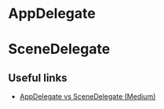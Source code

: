 # AppDelegate

# SceneDelegate

## Useful links
* [AppDelegate vs SceneDelegate (Medium)](https://medium.com/@kalyan.parise/understanding-scene-delegate-app-delegate-7503d48c5445)
